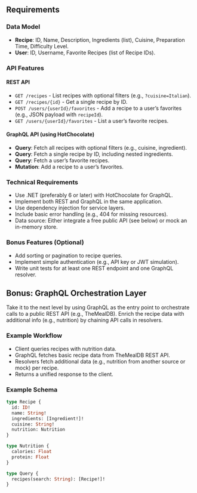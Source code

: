 ## Requirements

### Data Model
- **Recipe**: ID, Name, Description, Ingredients (list), Cuisine, Preparation Time, Difficulty Level.
- **User**: ID, Username, Favorite Recipes (list of Recipe IDs).

### API Features
#### REST API
- `GET /recipes` - List recipes with optional filters (e.g., `?cuisine=Italian`).
- `GET /recipes/{id}` - Get a single recipe by ID.
- `POST /users/{userId}/favorites` - Add a recipe to a user’s favorites (e.g., JSON payload with `recipeId`).
- `GET /users/{userId}/favorites` - List a user’s favorite recipes.

#### GraphQL API (using HotChocolate)
- **Query**: Fetch all recipes with optional filters (e.g., cuisine, ingredient).
- **Query**: Fetch a single recipe by ID, including nested ingredients.
- **Query**: Fetch a user’s favorite recipes.
- **Mutation**: Add a recipe to a user’s favorites.

### Technical Requirements
- Use .NET (preferably 6 or later) with HotChocolate for GraphQL.
- Implement both REST and GraphQL in the same application.
- Use dependency injection for service layers.
- Include basic error handling (e.g., 404 for missing resources).
- Data source: Either integrate a free public API (see below) or mock an in-memory store.

### Bonus Features (Optional)
- Add sorting or pagination to recipe queries.
- Implement simple authentication (e.g., API key or JWT simulation).
- Write unit tests for at least one REST endpoint and one GraphQL resolver.

## Bonus: GraphQL Orchestration Layer
Take it to the next level by using GraphQL as the entry point to orchestrate calls to a public REST API (e.g., TheMealDB). Enrich the recipe data with additional info (e.g., nutrition) by chaining API calls in resolvers.

### Example Workflow
- Client queries recipes with nutrition data.
- GraphQL fetches basic recipe data from TheMealDB REST API.
- Resolvers fetch additional data (e.g., nutrition from another source or mock) per recipe.
- Returns a unified response to the client.

### Example Schema
```graphql
type Recipe {
  id: ID!
  name: String!
  ingredients: [Ingredient!]!
  cuisine: String!
  nutrition: Nutrition
}

type Nutrition {
  calories: Float
  protein: Float
}

type Query {
  recipes(search: String): [Recipe!]!
}
